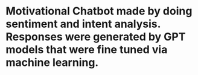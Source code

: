 # Motivational Chatbot made by doing sentiment and intent analysis. Responses were generated by GPT models that were fine tuned via machine learning.



